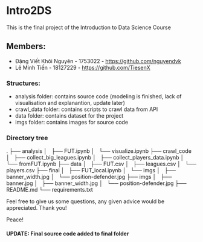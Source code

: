 # Intro2DS
This is the final project of the Introduction to Data Science Course
## Members:
  - Đặng Viết Khôi Nguyên - 1753022 - https://github.com/nguyendvk
  - Lê Minh Tiến - 18127229 - https://github.com/TiesenX
### Structures:
- analysis folder: contains source code (modeling is finished, lack of visualisation and explanantion, update later) 
- crawl_data folder: contains scripts to crawl data from API
- data folder: contains dataset for the project
- imgs folder: contains images for source code
### Directory tree
.
├── analysis
│   ├── FUT.ipynb
│   └── visualize.ipynb
├── crawl_code
│   ├── collect_big_leagues.ipynb
│   ├── collect_players_data.ipynb
│   └── fromFUT.ipynb
├── data
│   ├── FUT.csv
│   ├── leagues.csv
│   └── players.csv
├── final
│   ├── FUT_local.ipynb
│   └── imgs
│       ├── banner_width.jpg
│       └── position-defender.jpg
├── imgs
│   ├── banner.jpg
│   ├── banner_width.jpg
│   └── position-defender.jpg
├── README.md
└── requirements.txt


Feel free to give us some questions, any given advice would be appreciated. Thank you!

Peace!
#### UPDATE: Final source code added to final folder
